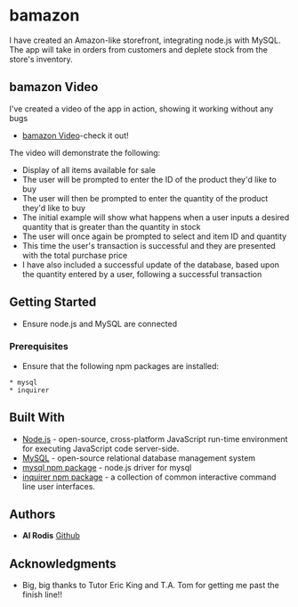 # bamazon

I have created an Amazon-like storefront, integrating node.js with MySQL.  The app will take in orders from customers and deplete stock from the store's inventory. 

## bamazon Video

I've created a video of the app in action, showing it working without any bugs
* [bamazon Video](https://github.com/alrodis/bamazon/blob/master/bamazon_video/bamazon.mov)-check it out!

The video will demonstrate the following:
* Display of all items available for sale
* The user will be prompted to enter the ID of the product they'd like to buy
* The user will then be prompted to enter the quantity of the product they'd like to buy
* The initial example will show what happens when a user inputs a desired quantity that is greater than the quantity in stock
* The user will once again be prompted to select and item ID and quantity
* This time the user's transaction is successful and they are presented with the total purchase price
* I have also included a successful update of the database, based upon the quantity entered by a user, following a successful transaction

## Getting Started

* Ensure node.js and MySQL are connected

### Prerequisites

* Ensure that the following npm packages are installed:

```
* mysql
* inquirer
```
## Built With

* [Node.js](https://nodejs.org/en/) - open-source, cross-platform JavaScript run-time environment for executing JavaScript code server-side.
* [MySQL](https://www.mysql.com/) - open-source relational database management system
* [mysql npm package](https://www.npmjs.com/package/mysql) - node.js driver for mysql
* [inquirer npm package](https://www.npmjs.com/package/inquirer) - a collection of common interactive command line user interfaces.

## Authors

* **Al Rodis** [Github](https://github.com/alrodis)

## Acknowledgments

* Big, big thanks to Tutor Eric King and T.A. Tom for getting me past the finish line!!

